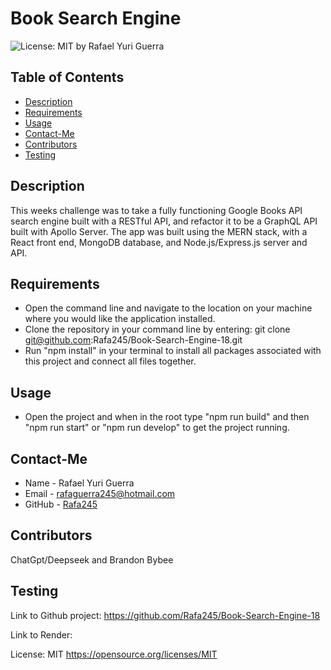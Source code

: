 # Book Search Engine
  ![License: MIT](https://img.shields.io/badge/License-MIT-yellow.svg)
  by Rafael Yuri Guerra
  ## Table of Contents
  * [Description](#description)
  * [Requirements](#requirements)
  * [Usage](#usage)
  * [Contact-Me](#contact-me)
  * [Contributors](#contributors)
  * [Testing](#testing)
  ## Description
  This weeks challenge was to take a fully functioning Google Books API search engine built with a RESTful API, and refactor it to be a GraphQL API built with Apollo Server. The app was built using the MERN stack, with a React front end, MongoDB database, and Node.js/Express.js server and API.
  ## Requirements
  * Open the command line and navigate to the location on your machine where you would like the application installed.
  * Clone the repository in your command line by entering: git clone git@github.com:Rafa245/Book-Search-Engine-18.git
  * Run "npm install" in your terminal to install all packages associated with this project and connect all files together.
  ## Usage
  * Open the project and when in the root type "npm run build" and then "npm run start" or "npm run develop" to get the project running.
  ## Contact-Me
  * Name - Rafael Yuri Guerra
  * Email - rafaguerra245@hotmail.com
  * GitHub - [Rafa245](https://github.com/Rafa245)
  ## Contributors
  ChatGpt/Deepseek and Brandon Bybee
  ## Testing
  Link to Github project: https://github.com/Rafa245/Book-Search-Engine-18

  Link to Render: 

  License: MIT https://opensource.org/licenses/MIT
  
